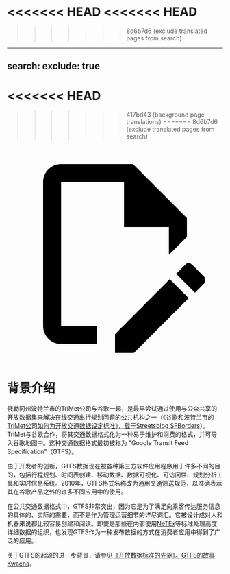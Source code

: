 <<<<<<< HEAD
<<<<<<< HEAD
=======
>>>>>>> 8d6b7d6 (exclude translated pages from search)
---
search:
  exclude: true
---
<<<<<<< HEAD
=======
>>>>>>> 417bd43 (background page translations)
=======
>>>>>>> 8d6b7d6 (exclude translated pages from search)
<a class="pencil-link" href="https://github.com/MobilityData/gtfs.org/edit/main/docs/background.md" title="Edit this page" target="_blank">
    <svg class="pencil" xmlns="http://www.w3.org/2000/svg" viewBox="0 0 24 24"><path d="M10 20H6V4h7v5h5v3.1l2-2V8l-6-6H6c-1.1 0-2 .9-2 2v16c0 1.1.9 2 2 2h4v-2m10.2-7c.1 0 .3.1.4.2l1.3 1.3c.2.2.2.6 0 .8l-1 1-2.1-2.1 1-1c.1-.1.2-.2.4-.2m0 3.9L14.1 23H12v-2.1l6.1-6.1 2.1 2.1Z"/></svg>
  </a>

# 背景介绍

俄勒冈州波特兰市的TriMet公司与谷歌一起，是最早尝试通过使用与公众共享的开放数据集来解决在线交通出行规划问题的公共机构之一[（《谷歌和波特兰市的TriMet公司如何为开放交通数据设定标准》，载于Streetsblog SFBorders](https://sf.streetsblog.org/2010/01/05/how-google-and-portlands-trimet-set-the-standard-for-open-transit-data/)）。TriMet与谷歌合作，将其交通数据格式化为一种易于维护和消费的格式，并可导入谷歌地图中。这种交通数据格式最初被称为 "Google Transit Feed Specification"（GTFS）。

由于开发者的创新，GTFS数据现在被各种第三方软件应用程序用于许多不同的目的，包括行程规划、时间表创建、移动数据、数据可视化、可访问性、规划分析工具和实时信息系统。2010年，GTFS格式名称改为通用交通馈送规范，以准确表示其在谷歌产品之外的许多不同应用中的使用。

在公共交通数据格式中，GTFS非常突出，因为它是为了满足向乘客传达服务信息的具体的、实际的需要，而不是作为管理运营细节的详尽词汇。它被设计成对人和机器来说都比较容易创建和阅读。即使是那些在内部使用[NeTEx](https://netex-cen.eu/)等标准处理高度详细数据的组织，也发现GTFS作为一种发布数据的方式在消费者应用中得到了广泛的应用。

关于GTFS的起源的进一步背景，请参见[《开放数据标准的先驱》。GTFS的故事Kwacha](https://beyondtransparency.org/chapters/part-2/pioneering-open-data-standards-the-gtfs-story/)。
